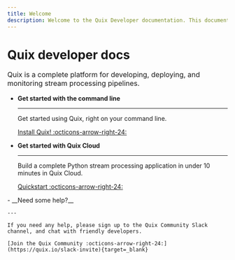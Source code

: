 ```yaml
---
title: Welcome
description: Welcome to the Quix Developer documentation. This documentation includes guides, tutorials, and API references for using Quix Cloud, Quix Streams, and Quix Bring Your Own Cluster (BYOC).
---
```


# Quix developer docs

<p style="font-size: 1rem;">Quix is a complete platform for developing, deploying, and monitoring stream processing pipelines.</p>

<div class="grid cards" markdown>

- __Get started with the command line__

    ---

    Get started using Quix, right on your command line.

    [Install Quix! :octicons-arrow-right-24:](./install.md)

- __Get started with Quix Cloud__

    ---

    Build a complete Python stream processing application in under 10 minutes in Quix Cloud.

    [Quickstart :octicons-arrow-right-24:](../quix-cloud/quickstart.md)

</div>

<div class="grid cards" markdown>
- __Need some help?__

    ---

    If you need any help, please sign up to the Quix Community Slack channel, and chat with friendly developers.

    [Join the Quix Community :octicons-arrow-right-24:](https://quix.io/slack-invite){target=_blank}
</div>
